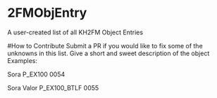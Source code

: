 # 2FMObjEntry
A user-created list of all KH2FM Object Entries

#How to Contribute
Submit a PR if you would like to fix some of the unknowns in this list. Give a short and sweet description of the object
Examples:

Sora
P_EX100
0054

Sora Valor
P_EX100_BTLF
0055
